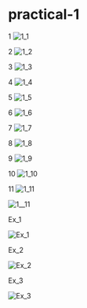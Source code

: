 # practical-1

1
![1_1](https://user-images.githubusercontent.com/112740723/194021927-befd8f72-8251-4cea-b553-631355264963.png)

2
![1_2](https://user-images.githubusercontent.com/112740723/194022271-4b9f7303-281b-461d-a96a-269a90b46ff9.png)

3
![1_3](https://user-images.githubusercontent.com/112740723/194022772-fc9d3a26-1f5d-4723-84ff-025cf36eb35c.png)

4
![1_4](https://user-images.githubusercontent.com/112740723/194023168-0dfd016d-93cb-4b48-97b5-b03f30491c31.png)

5
![1_5](https://user-images.githubusercontent.com/112740723/194023493-25aaa40b-0264-449f-8da0-d91db8498a42.png)

6
![1_6](https://user-images.githubusercontent.com/112740723/194023869-c3253cef-fa34-4e21-850b-0b257e426bdc.png)

7
![1_7](https://user-images.githubusercontent.com/112740723/194024241-2189ed24-28a6-4802-a07f-b048486de166.png)

8
![1_8](https://user-images.githubusercontent.com/112740723/194024659-a9be4d35-30fa-4b49-96c4-20ade2a09aea.png)

9
![1_9](https://user-images.githubusercontent.com/112740723/194025049-2dbe5e45-d6f7-4749-a0e8-a7f0915ace75.png)

10
![1_10](https://user-images.githubusercontent.com/112740723/194025107-9946c1ea-6e42-430e-a151-75a97e22a961.png)

11
![1_11](https://user-images.githubusercontent.com/112740723/194025154-43e4c4bd-3e5e-4751-81c4-d1f0c9666b96.png)


![1__11](https://user-images.githubusercontent.com/112740723/194025233-8fe631f2-fe1c-4a0f-83c2-f919438ee097.png)

Ex_1

![Ex_1](https://user-images.githubusercontent.com/112740723/194101294-f2f4bb88-4441-4328-964d-49d0923cd065.png)

Ex_2

![Ex_2](https://user-images.githubusercontent.com/112740723/194101359-e4ffb592-2801-42ca-9357-29b6b31d03e2.png)

Ex_3

![Ex_3](https://user-images.githubusercontent.com/112740723/194101404-bfaa1d91-a95b-4801-9462-f6fe82da2edf.png)


